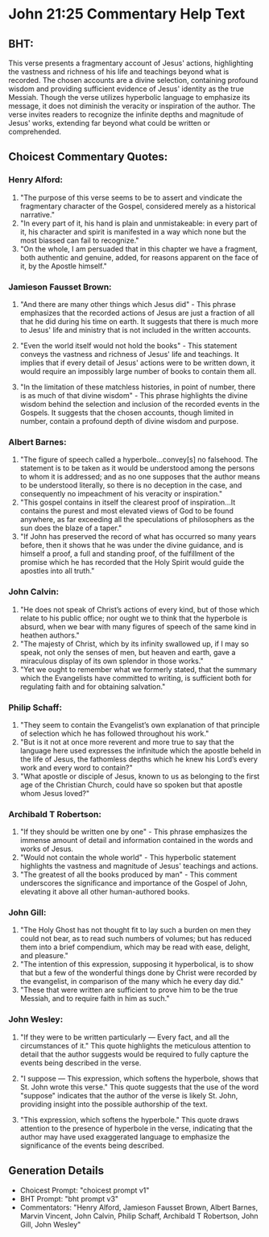 # John 21:25 Commentary Help Text

## BHT:
This verse presents a fragmentary account of Jesus' actions, highlighting the vastness and richness of his life and teachings beyond what is recorded. The chosen accounts are a divine selection, containing profound wisdom and providing sufficient evidence of Jesus' identity as the true Messiah. Though the verse utilizes hyperbolic language to emphasize its message, it does not diminish the veracity or inspiration of the author. The verse invites readers to recognize the infinite depths and magnitude of Jesus' works, extending far beyond what could be written or comprehended.

## Choicest Commentary Quotes:
### Henry Alford:
1. "The purpose of this verse seems to be to assert and vindicate the fragmentary character of the Gospel, considered merely as a historical narrative."
2. "In every part of it, his hand is plain and unmistakeable: in every part of it, his character and spirit is manifested in a way which none but the most biassed can fail to recognize."
3. "On the whole, I am persuaded that in this chapter we have a fragment, both authentic and genuine, added, for reasons apparent on the face of it, by the Apostle himself."

### Jamieson Fausset Brown:
1. "And there are many other things which Jesus did" - This phrase emphasizes that the recorded actions of Jesus are just a fraction of all that he did during his time on earth. It suggests that there is much more to Jesus' life and ministry that is not included in the written accounts.

2. "Even the world itself would not hold the books" - This statement conveys the vastness and richness of Jesus' life and teachings. It implies that if every detail of Jesus' actions were to be written down, it would require an impossibly large number of books to contain them all.

3. "In the limitation of these matchless histories, in point of number, there is as much of that divine wisdom" - This phrase highlights the divine wisdom behind the selection and inclusion of the recorded events in the Gospels. It suggests that the chosen accounts, though limited in number, contain a profound depth of divine wisdom and purpose.

### Albert Barnes:
1. "The figure of speech called a hyperbole...convey[s] no falsehood. The statement is to be taken as it would be understood among the persons to whom it is addressed; and as no one supposes that the author means to be understood literally, so there is no deception in the case, and consequently no impeachment of his veracity or inspiration."
2. "This gospel contains in itself the clearest proof of inspiration...It contains the purest and most elevated views of God to be found anywhere, as far exceeding all the speculations of philosophers as the sun does the blaze of a taper."
3. "If John has preserved the record of what has occurred so many years before, then it shows that he was under the divine guidance, and is himself a proof, a full and standing proof, of the fulfillment of the promise which he has recorded that the Holy Spirit would guide the apostles into all truth."

### John Calvin:
1. "He does not speak of Christ’s actions of every kind, but of those which relate to his public office; nor ought we to think that the hyperbole is absurd, when we bear with many figures of speech of the same kind in heathen authors."
2. "The majesty of Christ, which by its infinity swallowed up, if I may so speak, not only the senses of men, but heaven and earth, gave a miraculous display of its own splendor in those works."
3. "Yet we ought to remember what we formerly stated, that the summary which the Evangelists have committed to writing, is sufficient both for regulating faith and for obtaining salvation."

### Philip Schaff:
1. "They seem to contain the Evangelist’s own explanation of that principle of selection which he has followed throughout his work."
2. "But is it not at once more reverent and more true to say that the language here used expresses the infinitude which the apostle beheld in the life of Jesus, the fathomless depths which he knew his Lord’s every work and every word to contain?"
3. "What apostle or disciple of Jesus, known to us as belonging to the first age of the Christian Church, could have so spoken but that apostle whom Jesus loved?"

### Archibald T Robertson:
1. "If they should be written one by one" - This phrase emphasizes the immense amount of detail and information contained in the words and works of Jesus.
2. "Would not contain the whole world" - This hyperbolic statement highlights the vastness and magnitude of Jesus' teachings and actions.
3. "The greatest of all the books produced by man" - This comment underscores the significance and importance of the Gospel of John, elevating it above all other human-authored books.

### John Gill:
1. "The Holy Ghost has not thought fit to lay such a burden on men they could not bear, as to read such numbers of volumes; but has reduced them into a brief compendium, which may be read with ease, delight, and pleasure."
2. "The intention of this expression, supposing it hyperbolical, is to show that but a few of the wonderful things done by Christ were recorded by the evangelist, in comparison of the many which he every day did."
3. "These that were written are sufficient to prove him to be the true Messiah, and to require faith in him as such."

### John Wesley:
1. "If they were to be written particularly — Every fact, and all the circumstances of it." This quote highlights the meticulous attention to detail that the author suggests would be required to fully capture the events being described in the verse.

2. "I suppose — This expression, which softens the hyperbole, shows that St. John wrote this verse." This quote suggests that the use of the word "suppose" indicates that the author of the verse is likely St. John, providing insight into the possible authorship of the text.

3. "This expression, which softens the hyperbole." This quote draws attention to the presence of hyperbole in the verse, indicating that the author may have used exaggerated language to emphasize the significance of the events being described.


## Generation Details
- Choicest Prompt: "choicest prompt v1"
- BHT Prompt: "bht prompt v3"
- Commentators: "Henry Alford, Jamieson Fausset Brown, Albert Barnes, Marvin Vincent, John Calvin, Philip Schaff, Archibald T Robertson, John Gill, John Wesley"

